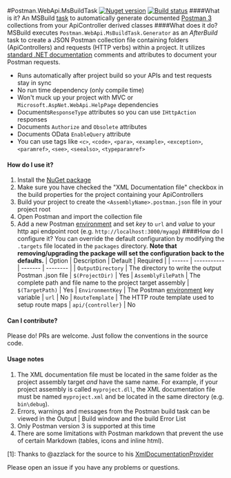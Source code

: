 #Postman.WebApi.MsBuildTask
[![Nuget version](https://img.shields.io/nuget/v/Nuget.Core.svg)](http://www.yahoo.com)
[![Build status](https://ci.appveyor.com/api/projects/status/mxm9wcf5j5yrf1uu/branch/master?svg=true)](https://ci.appveyor.com/project/jamesholcomb/Postman.WebApi.MsBuildTask/branch/master)
####What is it?
An MSBuild [task](https://msdn.microsoft.com/en-us/library/t9883dzc.aspx) to automatically generate documented [Postman 3](http://www.getpostman.com) collections from your ApiController derived classes
####What does it do?
MSBuild executes `Postman.WebApi.MsBuildTask.Generator` as an _AfterBuild_ task to create a JSON Postman collection file containing folders (ApiControllers) and requests (HTTP verbs) within a project.  It utilizes [standard .NET documentation](http://msdn.microsoft.com/en-us/library/5ast78ax.aspx) comments and attributes to document your Postman requests.

* Runs automatically after project build so your APIs and test requests stay in sync
* No run time dependency (only compile time)
* Won't muck up your project with MVC or `Microsoft.AspNet.WebApi.HelpPage` dependencies
* Documents`ResponseType` attributes so you can use `IHttpAction` responses
* Documents `Authorize` and `Obsolete` attributes
* Documents OData `EnableQuery` attribute
* You can use tags like `<c>`, `<code>`, `<para>`, `<example>`, `<exception>`, `<paramref>`, `<see>`, `<seealso>`, `<typeparamref>`
#### How do I use it?
1. Install the [NuGet package](https://www.nuget.org/packages/Postman.WebApi.MsBuildTask)
1. Make sure you have checked the "XML Documentation file" checkbox in the build properties for the project containing your ApiControllers
1. Build your project to create the `<AssemblyName>.postman.json` file in your project root
1. Open Postman and import the collection file
1. Add a new Postman [environment](https://www.getpostman.com/docs/environments) and set _key_ to `url` and _value_ to your http api endpoint root (e.g. `http://localhost:3000/myapp`)
####How do I configure it?
You can override the default configuration by modifying the `.targets` file located in the `packages` directory.  __Note that removing/upgrading the package will set the configuration back to the defaults.__
| Option | Description | Default | Required |
| ------ | ----------- | ------- | -------- |
| `OutputDirectory`   | The directory to write the output Postman .json file | `$(ProjectDir)` | Yes
| `AssemblyFilePath` | The complete path and file name to the project target assembly | `$(TargetPath)` | Yes
| `EnvironmentKey`    | The Postman [environment](https://www.getpostman.com/docs/environments) key variable   | `url` | No
| `RouteTemplate` | The HTTP route template used to setup route maps | `api/{controller}` | No
#### Can I contribute?
Please do!  PRs are welcome.  Just follow the conventions in the source code.
#### Usage notes
1. The XML documentation file must be located in the same folder as the project assembly target _and_ have the same name.  For example, if your project assembly is called `myproject.dll`, the XML documentation file must be named `myproject.xml` and be located in the same directory (e.g. `bin\debug`).
1. Errors, warnings and messages from the Postman build task can be viewed in the Output | Build window and the build Error List
1. Only Postman version 3 is supported at this time
1. There are some limitations with Postman markdown that prevent the use of certain Markdown (tables, icons and inline html).

[1]: Thanks to @azzlack for the source to his [XmlDocumentationProvider](https://github.com/azzlack/Microsoft.AspNet.WebApi.HelpPage.Ex)

Please open an issue if you have any problems or questions.
